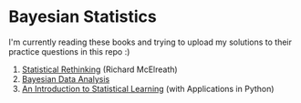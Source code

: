 # Bayesian Statistics
I'm currently reading these books and trying to upload my solutions to their practice questions in this repo :)
1. [Statistical Rethinking](https://xcelab.net/rm/) (Richard McElreath)
2. [Bayesian Data Analysis](https://www.oreilly.com/library/view/bayesian-data-analysis/9781439898222/)
3. [An Introduction to Statistical Learning](https://www.statlearning.com/) (with Applications in Python)
